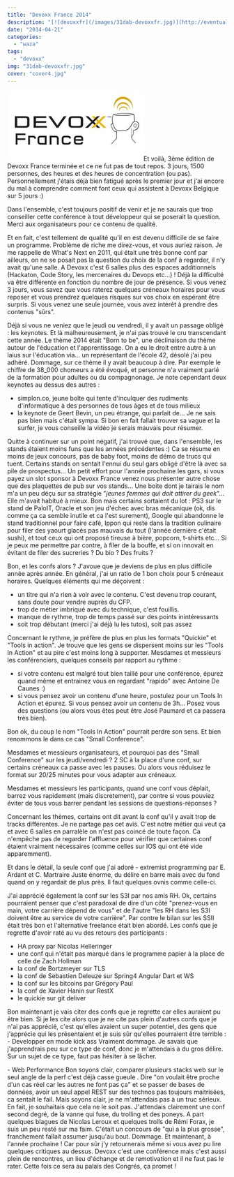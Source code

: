```yaml
---
title: "Devoxx France 2014"
description: "[![devoxxfr](/images/31dab-devoxxfr.jpg)](http://eventuallycoding.com/wp-content/uploads/2014/04/31dab-devoxxfr.jpg)Et voilà, 3ème édition de Devoxx F..."
date: "2014-04-21"
categories: 
  - "waza"
tags: 
  - "devoxx"
img: "31dab-devoxxfr.jpg"
cover: "cover4.jpg"
---
```


[![devoxxfr](/images/31dab-devoxxfr.jpg)](http://eventuallycoding.com/wp-content/uploads/2014/04/31dab-devoxxfr.jpg)Et voilà, 3ème édition de Devoxx France terminée et ce ne fut pas de tout repos. 3 jours, 1500 personnes, des heures et des heures de concentration (ou pas). Personnellement j'étais déjà bien fatigué après le premier jour et j'ai encore du mal à comprendre comment font ceux qui assistent à Devoxx Belgique sur 5 jours :)

Dans l'ensemble, c'est toujours positif de venir et je ne saurais que trop conseiller cette conférence à tout développeur qui se poserait la question. Merci aux organisateurs pour ce contenu de qualité.

Et en fait, c'est tellement de qualité qu'il en est devenu difficile de se faire un programme. Problème de riche me direz-vous, et vous auriez raison. Je me rappelle de What's Next en 2011, qui était une très bonne conf par ailleurs, on ne se posait pas la question du choix de la conf à regarder, il n'y avait qu'une salle. A Devoxx c'est 6 salles plus des espaces additionnels (Hackaton, Code Story, les mercenaires du Devops etc...) ! Déjà la difficulté va être différente en fonction du nombre de jour de présence. Si vous venez 3 jours, vous savez que vous raterez quelques créneaux horaires pour vous reposer et vous prendrez quelques risques sur vos choix en espérant être surpris. Si vous venez une seule journée, vous avez intérêt à prendre des contenus "sûrs".

Déjà si vous ne veniez que le jeudi ou vendredi, il y avait un passage obligé : les keynotes. Et là malheureusement, je n'ai pas trouvé le cru transcendant cette année. Le thème 2014 était "Born to be", une déclinaison du thème autour de l'éducation et l'apprentissage. On a eu le droit entre autre à un laius sur l'éducation via... un représentant de l'école 42, désolé j'ai peu adhéré. Dommage, sur ce thème il y avait beaucoup à dire. Par exemple le chiffre de 38\_000 chomeurs a été évoqué, et personne n'a vraiment parlé de la formation pour adultes ou du compagnonage. Je note cependant deux keynotes au dessus des autres :

- simplon.co, jeune boîte qui tente d'inculquer des rudiments d'informatique à des personnes de tous âges et de tous milieux
- la keynote de Geert Bevin, un peu étrange, qui parlait de... Je ne sais pas bien mais c'était sympa. Si bon en fait fallait trouver sa vague et la surfer, je vous conseille la vidéo je serais mauvais pour résumer.

Quitte à continuer sur un point négatif, j'ai trouvé que, dans l'ensemble, les stands étaient moins funs que les années précédentes :) Ca se résume en moins de jeux concours, pas de baby foot, moins de démo de trucs qui tuent. Certains stands on sentait l'ennui du seul gars obligé d'être là avec sa pile de prospectus... Un petit effort pour l'année prochaine les gars, si vous payez un slot sponsor à Devoxx France venez nous présenter autre chose que des plaquettes de pub sur vos stands... Une boite dont je tairais le nom m'a un peu déçu sur sa stratégie "_jeunes femmes qui doit attirer du geek_"... Elle m'avait habitué à mieux. Bon mais certains sortaient du lot : PS3 sur le stand de PaloIT, Oracle et son jeu d'échec avec bras mécanique (ok, dis comme ça ca semble inutile et ca l'est surement), Google qui abandonne le stand traditionnel pour faire café, Ippon qui reste dans la tradition culinaire pour filer des yaourt glacés pas mauvais du tout (l'année dernière c'était sushi), et tout ceux qui ont proposé tireuse à bière, popcorn, t-shirts etc... Si je peux me permettre par contre, à filer de la bouffe, et si on innovait en évitant de filer des sucreries ? Du bio ? Des fruits ?

Bon, et les confs alors ? J'avoue que je deviens de plus en plus difficile année après année. En général, j'ai un ratio de 1 bon choix pour 5 créneaux horaires. Quelques éléments qui me déçoivent :

- un titre qui n'a rien à voir avec le contenu. C'est devenu trop courant, sans doute pour vendre auprès du CFP.
- trop de métier imbriqué avec du technique, c'est fouillis.
- manque de rythme, trop de temps passé sur des points inintéressants
- soit trop débutant (merci j'ai déjà lu les tutos), soit pas assez

Concernant le rythme, je préfère de plus en plus les formats "Quickie" et "Tools in action". Je trouve que les gens se dispersent moins sur les "Tools In Action" et au pire c'est moins long à supporter. Mesdames et messieurs les conférenciers, quelques conseils par rapport au rythme :

- si votre contenu est malgré tout bien taillé pour une conférence, épurez quand même et entrainez vous en regardant "rapido" avec Antoine De Caunes :)
- si vous pensez avoir un contenu d'une heure, postulez pour un Tools In Action et épurez. Si vous pensez avoir un contenu de 3h... Posez vous des questions (ou alors vous êtes peut être José Paumard et ca passera très bien).

Bon ok, du coup le nom "Tools In Action" pourrait perdre son sens. Et bien renommons le dans ce cas "Small Conference".

Mesdames et messieurs organisateurs, et pourquoi pas des "Small Conference" sur les jeudi/vendredi ? 2 SC à la place d'une conf, sur certains créneaux ca passe avec les pauses. Ou alors vous réduisez le format sur 20/25 minutes pour vous adapter aux créneaux.

Mesdames et messieurs les participants, quand une conf vous déplait, barrez vous rapidement (mais discretement), par contre si vous pouviez éviter de tous vous barrer pendant les sessions de questions-réponses ?

Concernant les thèmes, certains ont dit avant la conf qu'il y avait trop de tracks différentes. Je ne partage pas cet avis. C'est notre métier qui veut ça et avec 6 salles en parralèle on n'est pas coincé de toute façon. Ca n'empêche pas de regarder l'affluence pour vérifier que certaines conf étaient vraiment nécessaires (comme celles sur IOS qui ont été vide apparemment).

Et dans le détail, la seule conf que j'ai adoré - extremist programming par E. Ardant et C. Martraire Juste énorme, du délire en barre mais avec du fond quand on y regardait de plus près. Il faut quelques ovnis comme celle-ci.

J'ai apprécié également la conf sur les S3I par nos amis RH. Ok, certains pourraient penser que c'est paradoxal de dire d'un côté "prenez-vous en main, votre carrière dépend de vous" et de l'autre "les RH dans les S3I doivent être au service de votre carrière". Par contre le bilan sur les SSII était très bon et l'alternative freelance était bien abordé. Les confs que je regrette d'avoir raté au vu des retours des participants :

- HA proxy par Nicolas Helleringer
- une conf qui n'était pas marqué dans le programme papier à la place de celle de Zach Hollman
- la conf de Bortzmeyer sur TLS
- la conf de Sebastien Deleuze sur Spring4 Angular Dart et WS
- la conf sur les bitcoins par Grégory Paul
- la conf de Xavier Hanin sur RestX
- le quickie sur git deliver

Bon maintenant je vais citer des confs que je regrette car elles auraient pu être bien. Si je les cite alors que je ne cite pas plein d'autres confs que je n'ai pas apprécié, c'est qu'elles avaient un super potentiel, des gens que j'apprécie qui les présentaient et je suis sûr qu'elles pourraient être terrible : - Developper en mode kick ass Vraiment dommage. Je savais que j'apprendrais peu sur ce type de conf, donc je m'attendais à du gros délire. Sur un sujet de ce type, faut pas hésiter à se lâcher.

\- Web Performance Bon soyons clair, comparer plusieurs stacks web sur le seul angle de la perf c'est déjà casse gueule . Dire "on voulait être proche d'un cas réel car les autres ne font pas ça" et se passer de bases de données, avoir un seul appel REST sur des technos pas toujours maitrisées, ca sentait le fail. Mais soyons clair, je ne m'attendais pas à un truc sérieux. En fait, je souhaitais que cela ne le soit pas. J'attendais clairement une conf second degré, de la vanne qui fuse, du trolling et des poneys. A part quelques blagues de Nicolas Leroux et quelques trolls de Rémi Forax, je suis un peu resté sur ma faim. C'était un concours de "qui a la plus grosse", franchement fallait assumer jusqu'au bout. Dommage. Et maintenant, à l'année prochaine ! Car pour sûr j'y retournerais même si vous avez pu lire quelques critiques au dessus. Devoxx c'est une conférence mais c'est aussi plein de rencontres, un lieu d'échange et de remotivation et il ne faut pas le rater. Cette fois ce sera au palais des Congrés, ça promet !
